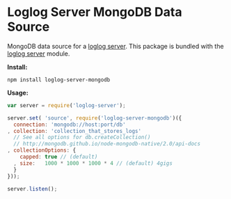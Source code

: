 # Loglog Server MongoDB Data Source

MongoDB data source for a [loglog server](https://github.com/goodybag/loglog-server). This package is bundled with the [loglog server](https://github.com/goodybag/loglog-server) module.

__Install:__

```
npm install loglog-server-mongodb
```

__Usage:__

```javascript
var server = require('loglog-server');

server.set( 'source', require('loglog-server-mongodb')({
  connection: 'mongodb://host:port/db'
, collection: 'collection_that_stores_logs'
  // See all options for db.createCollection()
  // http://mongodb.github.io/node-mongodb-native/2.0/api-docs
, collectionOptions: {
    capped: true // (default)
  , size:   1000 * 1000 * 1000 * 4 // (default) 4gigs
  }
}));

server.listen();
```
